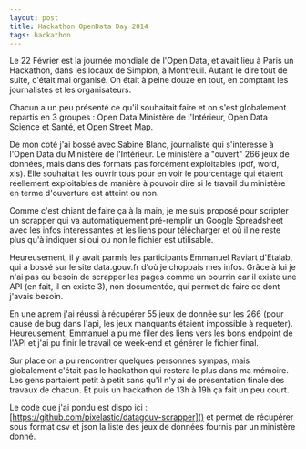 ```yaml
---
layout: post
title: Hackathon OpenData Day 2014
tags: hackathon
---
```

Le 22 Février est la journée mondiale de l'Open Data, et avait lieu à Paris un
Hackathon, dans les locaux de Simplon, à Montreuil. Autant le dire tout de
suite, c'était mal organisé. On était à peine douze en tout, en comptant les
journalistes et les organisateurs.

Chacun a un peu présenté ce qu'il souhaitait faire et on s'est globalement
répartis en 3 groupes : Open Data Ministère de l'Intérieur, Open Data Science
et Santé, et Open Street Map.

De mon coté j'ai bossé avec Sabine Blanc, journaliste qui s'interesse à l'Open
Data du Ministère de l'Intérieur. Le ministère a "ouvert" 266 jeux de données,
mais dans des formats pas forcément exploitables (pdf, word, xls). Elle
souhaitait les ouvrir tous pour en voir le pourcentage qui étaient réellement
exploitables de manière à pouvoir dire si le travail du ministère en terme
d'ouverture est atteint ou non.

Comme c'est chiant de faire ça à la main, je me suis proposé pour scripter un
scrapper qui va automatiquement pré-remplir un Google Spreadsheet avec les
infos interessantes et les liens pour télécharger et où il ne reste plus qu'à
indiquer si oui ou non le fichier est utilisable.

Heureusement, il y avait parmis les participants Emmanuel Raviart d'Etalab, qui
a bossé sur le site data.gouv.fr d'où je choppais mes infos. Grâce à lui je
n'ai pas eu besoin de scrapper les pages comme un bourrin car il existe une API
(en fait, il en existe 3), non documentée, qui permet de faire ce dont j'avais
besoin.

En une aprem j'ai réussi à récupérer 55 jeux de donnée sur les 266 (pour cause
de bug dans l'api, les jeux manquants étaient impossible à requeter).
Heureusement, Emmanuel a pu me filer des liens vers les bons endpoint de l'API
et j'ai pu finir le travail ce week-end et générer le fichier final.

Sur place on a pu rencontrer quelques personnes sympas, mais globalement
c'était pas le hackathon qui restera le plus dans ma mémoire. Les gens
partaient petit à petit sans qu'il n'y ai de présentation finale des travaux de
chacun. Et puis un hackathon de 13h à 19h ça fait un peu court.

Le code que j'ai pondu est dispo ici
: [https://github.com/pixelastic/datagouv-scrapper]() et permet de récupérer sous
format csv et json la liste des jeux de données fournis par un ministère donné.

